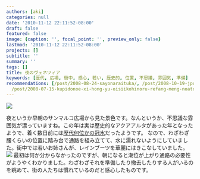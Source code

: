 ```yaml
---
authors: [aki]
categories: null
date: '2010-11-12 22:11:52-08:00'
draft: false
featured: false
image: {caption: '', focal_point: '', preview_only: false}
lastmod: '2010-11-12 22:11:52-08:00'
projects: []
subtitle: ''
summary: ''
tags: []
title: 夜のヴェネツィア
keywords: [歴代, 広場, 街中, 感心, 若い, 歴史的, 位置, 不思議, 雰囲気, 準備]
recommendations: [/post/2008-08-24-sayonaraituka/, /post/2008-10-19-jpopsaundonohe-xin-bu-fen-ga-shi-ha1tunokodojin-xing-dechu-lai-teita/,
  /post/2008-07-15-kupidonoe-xi-hong-yu-oisiikohinoru-refang-meng-noatosaki/]
---
```


![](https://lh6.ggpht.com/_fY4jPztBNxw/TN4m-vk9IWI/AAAAAAAAAkM/FBrhsjGXKUY/s400/DSCF6149.JPG)

夜というか早朝のサンマルコ広場から見た景色です。なんというか、不思議な雰囲気が漂っていますね。この年は実は歴史的なアクアアルタがあった年となったようで、着く数日前には[歴代何位かの冠水](http://www.afpbb.com/article/disaster-accidents-crime/disaster/2677858/5080469)だったようです。
なので、わざわざ腰くらいの位置に踏み台で通路を組み立てて、水に濡れないようにしていました。街中では若いお姉さんが、レインブーツを華麗にはきこなしていました。
![](https://lh4.ggpht.com/_fY4jPztBNxw/TN4qOkM3ExI/AAAAAAAAAkU/pJddtSTi1ec/s400/DSCF6024.JPG)
最初は何か分からなかったのですが、朝になると潮位が上がり通路の必要性がようやくわかりました。わざわざそれを準備したり撤去したりする人がいるのを眺めて、街の人たちは慣れているのだと感心したものです。